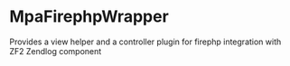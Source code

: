 MpaFirephpWrapper
=================

Provides a view helper and a controller plugin for firephp integration with ZF2 Zendlog component
